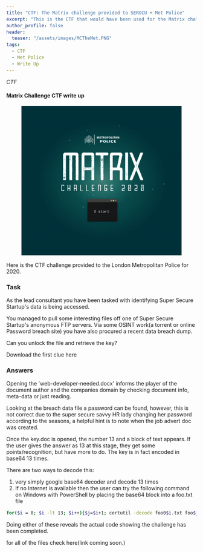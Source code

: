 ```yaml
---
title: "CTF: The Matrix challenge provided to SEROCU + Met Police"
excerpt: "This is the CTF that would have been used for the Matrix challenge 2020"
author_profile: false
header:
  teaser: "/assets/images/MCTheMet.PNG"
tags: 
  - CTF
  - Met Police
  - Write Up
---
```


*CTF*

#### Matrix Challenge CTF write up 

<figure>
	<a href="/assets/images/MCTheMet.PNG"><img src="/assets/images/MCTheMet.PNG"></a>
</figure>

Here is the CTF challenge provided to the London Metropolitan Police for 2020. 

### Task

As the lead consultant you have been tasked with identifying Super Secure Startup's data is being accessed. 

You managed to pull some interesting files off one of Super Secure Startup's anonymous FTP servers. Via some OSINT work(a torrent or online Password breach site) you have also procured a recent data breach dump. 

Can you unlock the file and retrieve the key? 

Download the first clue here

### Answers 

Opening the 'web-developer-needed.docx' informs the player of the document author and the companies domain by checking document info, meta-data or just reading. 

Looking at the breach data file a password can be found, however, this is not correct due to the super secure savvy HR lady changing her password according to the seasons, a helpful hint is to note when the job advert doc was created. 

Once the key.doc is opened, the number 13 and a block of text appears. If the user gives the answer as 13 at this stage, they get some points/recognition, but have more to do. The key is in fact encoded in base64 13 times. 

There are two ways to decode this:

1. very simply google base64 decoder and decode 13 times
2. If no Internet is available then the user can try the following command on Windows with PowerShell by placing the base64 block into a foo.txt file
```sh
for($i = 0; $i -lt 13; $i++){$j=$i+1; certutil -decode foo0$i.txt foo$j.txt} 
```
Doing either of these reveals the actual code showing the challenge has been completed. 

for all of the files check here(link coming soon.)